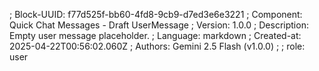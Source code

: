 ; Block-UUID: f77d525f-bb60-4fd8-9cb9-d7ed3e6e3221
; Component: Quick Chat Messages - Draft UserMessage
; Version: 1.0.0
; Description: Empty user message placeholder.
; Language: markdown
; Created-at: 2025-04-22T00:56:02.060Z
; Authors: Gemini 2.5 Flash (v1.0.0)
;
; role: user



